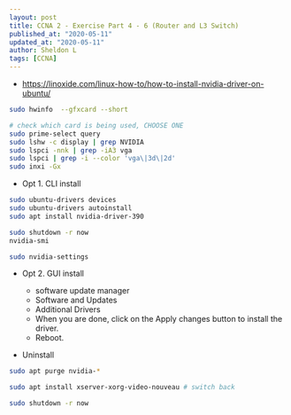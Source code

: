 ```yaml
---
layout: post
title: CCNA 2 - Exercise Part 4 - 6 (Router and L3 Switch)
published_at: "2020-05-11"
updated_at: "2020-05-11"
author: Sheldon L
tags: [CCNA]
---
```




- <https://linoxide.com/linux-how-to/how-to-install-nvidia-driver-on-ubuntu/>

```bash
sudo hwinfo  --gfxcard --short

# check which card is being used, CHOOSE ONE
sudo prime-select query
sudo lshw -c display | grep NVIDIA
sudo lspci -nnk | grep -iA3 vga
sudo lspci | grep -i --color 'vga\|3d\|2d'
sudo inxi -Gx
```

- Opt 1. CLI install

```bash
sudo ubuntu-drivers devices
sudo ubuntu-drivers autoinstall
sudo apt install nvidia-driver-390

sudo shutdown -r now
nvidia-smi

sudo nvidia-settings
```

- Opt 2. GUI install
  - software update manager
  - Software and Updates
  - Additional Drivers
  - When you are done, click on the Apply changes button to install the driver.
  - Reboot.

- Uninstall

```bash
sudo apt purge nvidia-*

sudo apt install xserver-xorg-video-nouveau # switch back

sudo shutdown -r now
```

